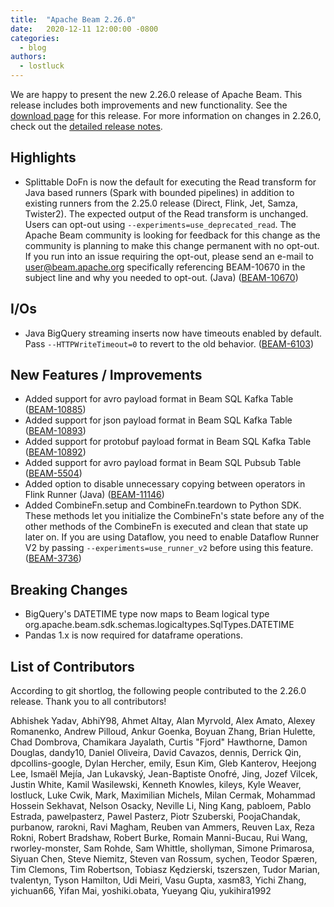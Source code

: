 ```yaml
---
title:  "Apache Beam 2.26.0"
date:   2020-12-11 12:00:00 -0800
categories:
  - blog
authors:
  - lostluck
---
```

<!--
Licensed under the Apache License, Version 2.0 (the "License");
you may not use this file except in compliance with the License.
You may obtain a copy of the License at
http://www.apache.org/licenses/LICENSE-2.0
Unless required by applicable law or agreed to in writing, software
distributed under the License is distributed on an "AS IS" BASIS,
WITHOUT WARRANTIES OR CONDITIONS OF ANY KIND, either express or implied.
See the License for the specific language governing permissions and
limitations under the License.
-->
We are happy to present the new 2.26.0 release of Apache Beam. This release includes both improvements and new functionality.
See the [download page](/get-started/downloads/#2260-2020-12-11) for this release.
For more information on changes in 2.26.0, check out the
[detailed release notes](https://issues.apache.org/jira/secure/ReleaseNote.jspa?projectId=12319527&version=12348833).

## Highlights

* Splittable DoFn is now the default for executing the Read transform for Java based runners (Spark with bounded pipelines) in addition to existing runners from the 2.25.0 release (Direct, Flink, Jet, Samza, Twister2). The expected output of the Read transform is unchanged. Users can opt-out using `--experiments=use_deprecated_read`. The Apache Beam community is looking for feedback for this change as the community is planning to make this change permanent with no opt-out. If you run into an issue requiring the opt-out, please send an e-mail to [user@beam.apache.org](mailto:user@beam.apache.org) specifically referencing BEAM-10670 in the subject line and why you needed to opt-out. (Java) ([BEAM-10670](https://issues.apache.org/jira/browse/BEAM-10670))

## I/Os

* Java BigQuery streaming inserts now have timeouts enabled by default. Pass `--HTTPWriteTimeout=0` to revert to the old behavior. ([BEAM-6103](https://issues.apache.org/jira/browse/BEAM-6103))

## New Features / Improvements
* Added support for avro payload format in Beam SQL Kafka Table ([BEAM-10885](https://issues.apache.org/jira/browse/BEAM-10885))
* Added support for json payload format in Beam SQL Kafka Table ([BEAM-10893](https://issues.apache.org/jira/browse/BEAM-10893))
* Added support for protobuf payload format in Beam SQL Kafka Table ([BEAM-10892](https://issues.apache.org/jira/browse/BEAM-10892))
* Added support for avro payload format in Beam SQL Pubsub Table ([BEAM-5504](https://issues.apache.org/jira/browse/BEAM-5504))
* Added option to disable unnecessary copying between operators in Flink Runner (Java) ([BEAM-11146](https://issues.apache.org/jira/browse/BEAM-11146))
* Added CombineFn.setup and CombineFn.teardown to Python SDK. These methods let you initialize the CombineFn's state before any of the other methods of the CombineFn is executed and clean that state up later on. If you are using Dataflow, you need to enable Dataflow Runner V2 by passing `--experiments=use_runner_v2` before using this feature. ([BEAM-3736](https://issues.apache.org/jira/browse/BEAM-3736))

## Breaking Changes

* BigQuery's DATETIME type now maps to Beam logical type org.apache.beam.sdk.schemas.logicaltypes.SqlTypes.DATETIME
* Pandas 1.x is now required for dataframe operations.

## List of Contributors

According to git shortlog, the following people contributed to the 2.26.0 release. Thank you to all contributors!

Abhishek Yadav, AbhiY98, Ahmet Altay, Alan Myrvold, Alex Amato, Alexey Romanenko,
Andrew Pilloud, Ankur Goenka, Boyuan Zhang, Brian Hulette, Chad Dombrova,
Chamikara Jayalath, Curtis "Fjord" Hawthorne, Damon Douglas, dandy10, Daniel Oliveira,
David Cavazos, dennis, Derrick Qin, dpcollins-google, Dylan Hercher, emily, Esun Kim,
Gleb Kanterov, Heejong Lee, Ismaël Mejía, Jan Lukavský, Jean-Baptiste Onofré, Jing,
Jozef Vilcek, Justin White, Kamil Wasilewski, Kenneth Knowles, kileys, Kyle Weaver,
lostluck, Luke Cwik, Mark, Maximilian Michels, Milan Cermak, Mohammad Hossein Sekhavat,
Nelson Osacky, Neville Li, Ning Kang, pabloem, Pablo Estrada, pawelpasterz,
Pawel Pasterz, Piotr Szuberski, PoojaChandak, purbanow, rarokni, Ravi Magham,
Reuben van Ammers, Reuven Lax, Reza Rokni, Robert Bradshaw, Robert Burke,
Romain Manni-Bucau, Rui Wang, rworley-monster, Sam Rohde, Sam Whittle, shollyman,
Simone Primarosa, Siyuan Chen, Steve Niemitz, Steven van Rossum, sychen, Teodor Spæren,
Tim Clemons, Tim Robertson, Tobiasz Kędzierski, tszerszen, Tudor Marian, tvalentyn,
Tyson Hamilton, Udi Meiri, Vasu Gupta, xasm83, Yichi Zhang, yichuan66, Yifan Mai,
yoshiki.obata, Yueyang Qiu, yukihira1992
